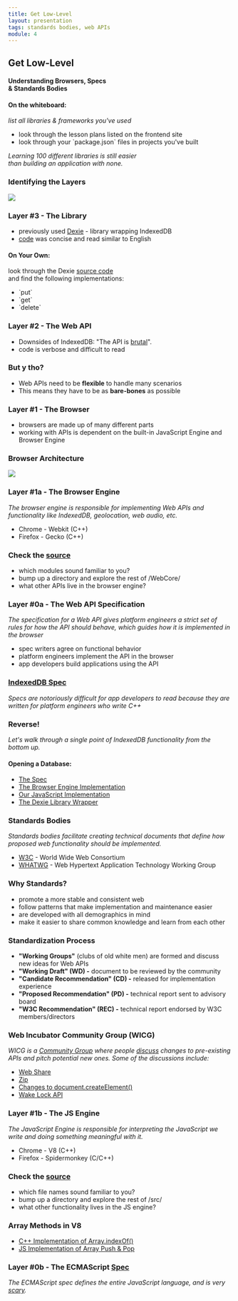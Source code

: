 ```yaml
---
title: Get Low-Level
layout: presentation
tags: standards bodies, web APIs
module: 4
---
```


<section>
  <h2>Get Low-Level</h2>
  <h4>Understanding Browsers, Specs<br /> & Standards Bodies</h4>
</section>

<section>
  <section>
    <h4>On the whiteboard:</h4>
    <p><i>list all libraries & frameworks you've used</i></p>
    <ul>
      <li>look through the lesson plans listed on the frontend site</li>
      <li>look through your `package.json` files in projects you've built</li>
    </ul>
  </section>
  <section>
    <p><i>Learning 100 different libraries is still easier<br />than building an application with none.</i></p>
  </section>
</section>

<section>
  <h3>Identifying the Layers</h3>
  <img src="../../assets/images/lessons/get-low-level/low-level-layers.png" />
</section>

<section>
  <section>
    <h3>Layer #3 - The Library</h3>
    <ul>
      <li>previously used <a href="http://dexie.org/">Dexie</a> - library wrapping IndexedDB</li>
      <li><a href="https://github.com/turingschool-examples/markdown-previewer/blob/04-after-db/public/indexedDB.js">code</a> was concise and read similar to English</li>
    </ul>
  </section>
  <section>
    <h4>On Your Own:</h4>
    <p>look through the Dexie <a href="https://github.com/dfahlander/Dexie.js">source code</a><br />and find the following implementations:</p>
    <ul>
      <li>`put`</li>
      <li>`get`</li>
      <li>`delete`</li>
    </ul>
  </section>
</section>

<section>
  <section>
    <h3>Layer #2 - The Web API</h3>
    <ul>
      <li>Downsides of IndexedDB: "The API is <a href="https://github.com/turingschool-examples/offline-news/blob/d6182e5e7858af7481ef41d534dbc5a5d8b717f0/public/indexedDB.js">brutal</a>".</li>
      <li>code is verbose and difficult to read</li>
    </ul>
  </section>
  <section>
    <h3>But y tho?</h3>
    <ul>
      <li>Web APIs need to be <b>flexible</b> to handle many scenarios</li>
      <li>This means they have to be as <b>bare-bones</b> as possible</li>
    </ul>
  </section>
</section>

<section>
  <section>
    <h3>Layer #1 - The Browser</h3>
    <ul>
      <li>browsers are made up of many different parts</li>
      <li>working with APIs is dependent on the built-in JavaScript Engine and Browser Engine</li>
    </ul>
  </section>
  <section>
    <h3>Browser Architecture</h3>
    <img src="../../assets/images/lessons/get-low-level/browser-arch.png" />
  </section>
</section>

<section>
  <section>
    <h3>Layer #1a - The Browser Engine</h3>
    <p><i>The browser engine is responsible for implementing Web APIs and functionality like IndexedDB, geolocation, web audio, etc.</i></p>
    <ul>
      <li>Chrome - Webkit (C++)</li>
      <li>Firefox - Gecko (C++)</li>
    </ul>
  </section>
  <section>
    <h3>Check the <a href="https://github.com/WebKit/webkit/tree/master/Source/WebCore/Modules">source</a></h3>
    <ul>
      <li>which modules sound familiar to you?</li>
      <li>bump up a directory and explore the rest of /WebCore/</li>
      <li>what other APIs live in the browser engine?</li>
    </ul>
  </section>
</section>

<section>
  <section>
    <h3>Layer #0a - The Web API Specification</h3>
    <p><i>The specification for a Web API gives platform engineers a strict set of rules for how the API should behave, which guides how it is implemented in the browser</i></p>
    <ul>
      <li>spec writers agree on functional behavior</li>
      <li>platform engineers implement the API in the browser</li>
      <li>app developers build applications using the API</li>
    </ul>
  </section>
  <section>
    <h3><a href="https://www.w3.org/TR/IndexedDB/">IndexedDB Spec</a></h3>
    <p><i>Specs are notoriously difficult for app developers to read because they are written for platform engineers who write C++</i></p>
  </section>
  <section>
    <h3>Reverse!</h3>
    <p><i>Let's walk through a single point of IndexedDB functionality from the bottom up.</i></p>
    <h4>Opening a Database:</h4>
    <ul>
      <li><a href="https://www.w3.org/TR/IndexedDB/#open-a-database">The Spec</a></li>
      <li><a href="https://github.com/WebKit/webkit/blob/master/Source/WebCore/Modules/indexeddb/IDBFactory.cpp#L75-L101">The Browser Engine Implementation</a></li>
      <li><a href="https://github.com/turingschool-examples/offline-news/blob/d6182e5e7858af7481ef41d534dbc5a5d8b717f0/public/indexedDB.js#L3-L21">Our JavaScript Implementation</a></li>
      <li><a href="https://github.com/turingschool-examples/markdown-previewer/blob/04-after-db/public/indexedDB.js#L3">The Dexie Library Wrapper</a></li>
    </ul>
  </section>
</section>

<section>
  <section>
    <h3>Standards Bodies</h3>
    <p><i>Standards bodies facilitate creating technical documents that define how proposed web functionality should be implemented.</i></p>
    <ul>
      <li><a href="https://www.w3.org/">W3C</a> - World Wide Web Consortium</li>
      <li><a href="https://whatwg.org/">WHATWG</a> - Web Hypertext Application Technology Working Group</li>
    </ul>
  </section>
  <section>
    <h3>Why Standards?</h3>
    <ul>
      <li>promote a more stable and consistent web</li>
      <li>follow patterns that make implementation and maintenance easier</li>
      <li>are developed with all demographics in mind</li>
      <li>make it easier to share common knowledge and learn from each other</li>
    </ul>
  </section>
  <section>
    <h3>Standardization Process</h3>
    <ul>
      <li><b>"Working Groups"</b> (clubs of old white men) are formed and discuss new ideas for Web APIs</li>
      <li><b>"Working Draft" (WD) -</b> document to be reviewed by the community</li>
      <li><b>"Candidate Recommendation" (CD) -</b> released for implementation experience</li>
      <li><b>"Proposed Recommendation" (PD) -</b> technical report sent to advisory board</li>
      <li><b>"W3C Recommendation" (REC) -</b> technical report endorsed by W3C members/directors</li>
    </ul>
  </section>
  <section>
    <h3>Web Incubator Community Group (WICG)</h3>
    <p><i>WICG is a <a href="https://wicg.io/">Community Group</a> where people <a href="https://discourse.wicg.io/latest">discuss</a> changes to pre-existing APIs and pitch potential new ones. Some of the discussions include:</i></p>
    <ul>
      <li><a href="https://discourse.wicg.io/t/web-share-api-for-sharing-content-to-arbitrary-destination/1561">Web Share</a></li>
      <li><a href="https://discourse.wicg.io/t/a-zip-api-in-the-browser/14">Zip</a></li>
      <li><a href="https://discourse.wicg.io/t/passing-an-object-of-attributes-to-document-createelement-as-the-second-argument/809">Changes to document.createElement()</a></li>
      <li><a href="https://discourse.wicg.io/t/wake-lock-api-suppressing-power-management-screensavers/769/3">Wake Lock API</a></li>
    </ul>
  </section>
</section>

<section>
  <section>
    <h3>Layer #1b - The JS Engine</h3>
    <p><i>The JavaScript Engine is responsible for interpreting the JavaScript we write and doing something meaningful with it.</i></p>
    <ul>
      <li>Chrome - V8 (C++)</li>
      <li>Firefox - Spidermonkey (C/C++)</li>
    </ul>
  </section>
  <section>
    <h3>Check the <a href="https://github.com/v8/v8/tree/master/src/js">source</a></h3>
    <ul>
      <li>which file names sound familiar to you?</li>
      <li>bump up a directory and explore the rest of /src/</li>
      <li>what other functionality lives in the JS engine?</li>
    </ul>
  </section>
  <section>
    <h3>Array Methods in V8</h3>
    <ul>
      <li><a href="https://github.com/v8/v8/blob/f2bd913cd459854894447f5422a953d23fa4e7ba/src/runtime/runtime-array.cc#L527-L618">C++ Implementation of Array.indexOf()</a></li>
      <li><a href="https://github.com/v8/v8/blob/f2bd913cd459854894447f5422a953d23fa4e7ba/src/js/array.js#L113-L119">JS Implementation of Array Push & Pop</a></li>
    </ul>
  </section>
</section>

<section>
  <h3>Layer #0b - The ECMAScript <a href="https://www.ecma-international.org/ecma-262/6.0/#sec-declarations-and-the-variable-statement">Spec</a></h3>
  <p><i>The ECMAScript spec defines the entire JavaScript language, and is very <a href="https://twitter.com/brittanystoroz/status/885591959154417664">scary</a>.</i></p>
</section>
